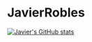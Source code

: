 # JavierRobles


[![Javier's GitHub stats](https://github-readme-stats.vercel.app/api?username=javier9111&show_icons=true&theme=dracula)](https://github.com/anuraghazra/github-readme-stats)
